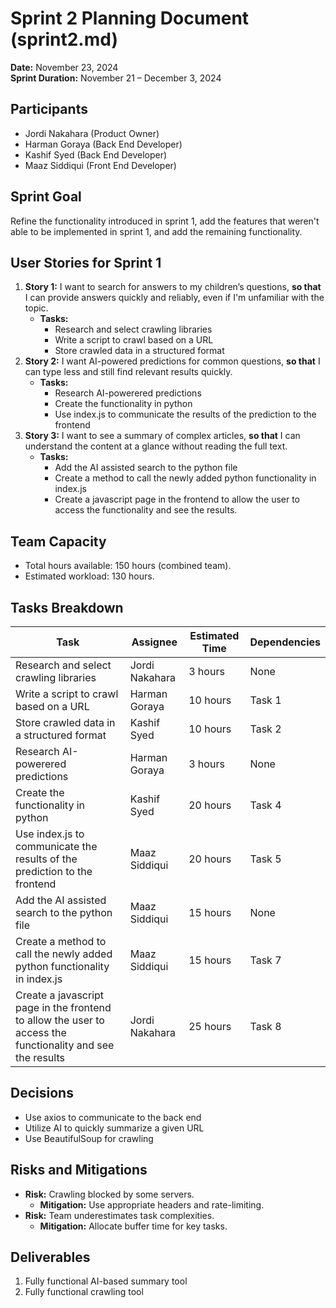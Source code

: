 # Sprint 2 Planning Document (sprint2.md)

**Date:** November 23, 2024  
**Sprint Duration:** November 21 – December 3, 2024

## Participants
- Jordi Nakahara (Product Owner)
- Harman Goraya (Back End Developer)
- Kashif Syed (Back End Developer)
- Maaz Siddiqui (Front End Developer)

## Sprint Goal
Refine the functionality introduced in sprint 1, add the features that weren't able to be implemented in sprint 1, and add the remaining functionality.

## User Stories for Sprint 1
1. **Story 1:** I want to search for answers to my children’s questions, **so that** I can provide answers quickly and reliably, even if I'm unfamiliar with the topic.
   - **Tasks:** 
     - Research and select crawling libraries
     - Write a script to crawl based on a URL
     - Store crawled data in a structured format
2. **Story 2:** I want AI-powered predictions for common questions, **so that** I can type less and still find relevant results quickly.
   - **Tasks:** 
     - Research AI-powerered predictions
     - Create the functionality in python
     - Use index.js to communicate the results of the prediction to the frontend
3. **Story 3:** I want to see a summary of complex articles, **so that** I can understand the content at a glance without reading the full text.
   - **Tasks:** 
     - Add the AI assisted search to the python file
     - Create a method to call the newly added python functionality in index.js
     - Create a javascript page in the frontend to allow the user to access the functionality and see the results.

## Team Capacity
- Total hours available: 150 hours (combined team).
- Estimated workload: 130 hours.

## Tasks Breakdown
| Task                      | Assignee      | Estimated Time | Dependencies         |
|---------------------------|---------------|----------------|----------------------|
| Research and select crawling libraries    | Jordi Nakahara  | 3 hours       | None                 |
| Write a script to crawl based on a URL | Harman Goraya   | 10 hours       | Task 1        |
| Store crawled data in a structured format  | Kashif Syed   | 10 hours       | Task 2     |
| Research AI-powerered predictions| Harman Goraya   | 3 hours       | None    |
| Create the functionality in python | Kashif Syed   | 20 hours       | Task 4                 |
| Use index.js to communicate the results of the prediction to the frontend | Maaz Siddiqui   | 20 hours       |   Task 5               |
| Add the AI assisted search to the python file |  Maaz Siddiqui  | 15 hours       | None                 |
| Create a method to call the newly added python functionality in index.js | Maaz Siddiqui   | 15 hours       | Task 7                 |
| Create a javascript page in the frontend to allow the user to access the functionality and see the results | Jordi Nakahara   | 25 hours       | Task 8                 |

## Decisions
 - Use axios to communicate to the back end
 - Utilize AI to quickly summarize a given URL
 - Use BeautifulSoup for crawling

## Risks and Mitigations
- **Risk:** Crawling blocked by some servers.
  - **Mitigation:** Use appropriate headers and rate-limiting.
- **Risk:** Team underestimates task complexities.
  - **Mitigation:** Allocate buffer time for key tasks.

## Deliverables
1. Fully functional AI-based summary tool
2. Fully functional crawling tool